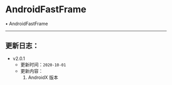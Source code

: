 # AndroidFastFrame

• AndroidFastFrame

------

## 更新日志：

- v2.0.1
     - 更新时间：`2020-10-01`
     - 更新内容：
		1. AndroidX 版本 